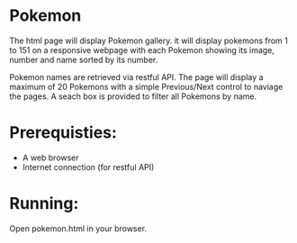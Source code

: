 # Pokemon
The html page will display Pokemon gallery.  it will display pokemons from 1 to 151 on a responsive webpage with each Pokemon showing its image, number and name sorted by its number.

Pokemon names are retrieved via restful API.  The page will display a maximum of 20 Pokemons with a simple Previous/Next control to naviage the pages.  A seach box is provided to filter all Pokemons by name.

# Prerequisties:
- A web browser
- Internet connection (for restful API)

# Running:
Open pokemon.html in your browser.

